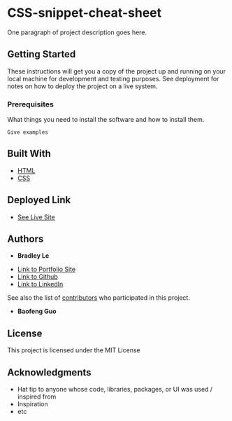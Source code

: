 # CSS-snippet-cheat-sheet

One paragraph of project description goes here.

## Getting Started

These instructions will get you a copy of the project up and running on your local machine for development and testing purposes. See deployment for notes on how to deploy the project on a live system.

### Prerequisites

What things you need to install the software and how to install them.

```
Give examples
```


## Built With

* [HTML](https://developer.mozilla.org/en-US/docs/Web/HTML)
* [CSS](https://developer.mozilla.org/en-US/docs/Web/CSS)

## Deployed Link

* [See Live Site](https://pentazoned.github.io/CSS-snippet-cheat-sheet/)


## Authors

* **Bradley Le** 

- [Link to Portfolio Site](#)
- [Link to Github](https://github.com/)
- [Link to LinkedIn](https://www.linkedin.com/)

See also the list of [contributors](https://github.com/your/project/contributors) who participated in this project.

* **Baofeng Guo**


## License

This project is licensed under the MIT License 

## Acknowledgments

* Hat tip to anyone whose code, libraries, packages, or UI was used  / inspired from
* Inspiration
* etc